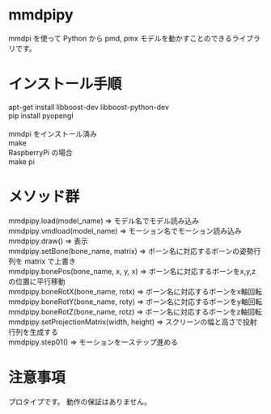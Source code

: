 ﻿# mmdpipy
 mmdpi を使って Python から pmd, pmx モデルを動かすことのできるライブラリです。
 
 # インストール手順
apt-get install libboost-dev libboost-python-dev<br>
pip install pyopengl<br>
<br>
mmdpi をインストール済み
<br>
make<br>
RaspberryPi の場合<br>
make pi<br>

# メソッド群
mmdpipy.load(model_name) => モデル名でモデル読み込み<br>
mmdpipy.vmdload(model_name) => モーション名でモーション読み込み<br>
mmdpipy.draw() => 表示<br>
mmdpipy.setBone(bone_name, matrix) => ボーン名に対応するボーンの姿勢行列を matrix で上書き<br>
mmdpipy.bonePos(bone_name, x, y, x) => ボーン名に対応するボーンをx,y,z の位置に平行移動<br>
mmdpipy.boneRotX(bone_name, rotx) => ボーン名に対応するボーンをx軸回転<br>
mmdpipy.boneRotY(bone_name, roty) => ボーン名に対応するボーンをy軸回転<br>
mmdpipy.boneRotZ(bone_name, rotz) => ボーン名に対応するボーンをz軸回転<br>
mmdpipy.setProjectionMatrix(width, height) => スクリーンの幅と高さで投射行列を生成する<br>
mmdpipy.step01() => モーションを一ステップ進める<br>

# 注意事項
プロタイプです。
動作の保証はありません。

